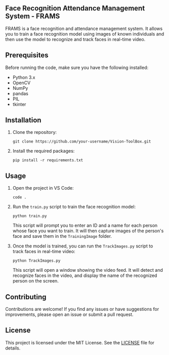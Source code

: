 ## Face Recognition Attendance Management System - FRAMS

FRAMS is a face recognition and attendance management system. It allows you to train a face recognition model using images of known individuals and then use the model to recognize and track faces in real-time video.


## Prerequisites

Before running the code, make sure you have the following installed:

- Python 3.x
- OpenCV
- NumPy
- pandas
- PIL
- tkinter

## Installation

1. Clone the repository:

   ```shell
   git clone https://github.com/your-username/Vision-ToolBox.git
   ```

2. Install the required packages:

   ```shell
   pip install -r requirements.txt
   ```

## Usage

1. Open the project in VS Code:

   ```shell
   code .
   ```

2. Run the `train.py` script to train the face recognition model:

   ```shell
   python train.py
   ```

   This script will prompt you to enter an ID and a name for each person whose face you want to train. It will then capture images of the person's face and save them in the `TrainingImage` folder.

3. Once the model is trained, you can run the `TrackImages.py` script to track faces in real-time video:

   ```shell
   python TrackImages.py
   ```

   This script will open a window showing the video feed. It will detect and recognize faces in the video, and display the name of the recognized person on the screen.

## Contributing

Contributions are welcome! If you find any issues or have suggestions for improvements, please open an issue or submit a pull request.

## License

This project is licensed under the MIT License. See the [LICENSE](LICENSE) file for details.
